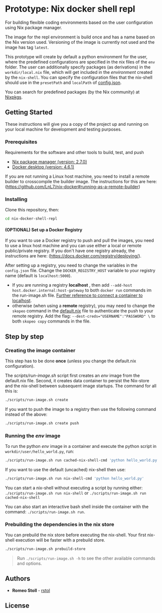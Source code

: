 # Prototype: Nix docker shell repl

For building flexible coding environments based on the user configuration using Nix package manager.

The image for the repl environment is build once and has a name based on the Nix version used. Versioning of the image is currently not used and the image has tag `latest`.

This prototype will create by default a python environment for the user, where the predefined configurations are specified in the nix files of the `env` folder. The user can additionally specify packages (as derivations) in the `workdir/local.nix` file, which will get included in the _environment_ created by the `nix-shell`. You can specify the configuration files that the nix-shell should use in the `presetPath` and `localPath` of [config.json](https://gitlab.inf.ethz.ch/OU-LECTURERS/student-work/romeo-stoll/prototypes/-/blob/main/nix-docker-shell-repl/config.json).

You can search for predefined packages (by the Nix community) at [Nixpkgs](https://search.nixos.org/packages?channel=21.11).

## Getting Started

These instructions will give you a copy of the project up and running on
your local machine for development and testing purposes.

### Prerequisites

Requirements for the software and other tools to build, test, and push

- [Nix package manager (version: 2.7.0)](https://nixos.org/download.html)
- [Docker desktop (version: 4.6.1)](https://docs.docker.com/desktop/)

If you are not running a Linux host machine, you need to install a remote builder to crosscompile the builder image. The instructions for this are here: (https://github.com/LnL7/nix-docker#running-as-a-remote-builder)

### Installing

Clone this repository, then:

```bash
cd nix-docker-shell-repl
```

#### (OPTIONAL) Set up a Docker Registry

If you want to use a Docker registry to push and pull the images, you need to use a linux host machine and you can use either a local or remote public/private registry.
If you don't have one registry already, the instructions are here: (https://docs.docker.com/registry/deploying/).

After setting up a registry, you need to change the variables in the `config.json` file.
Change the `DOCKER_REGISTRY_HOST` variable to your registry name (default is `localhost:5000`).

- If you are running a registry **localhost** , then add `--add-host host.docker.internal:host-gateway` to both `docker run` commands im the run-image.sh file. [Further reference to connect a container to localhost](https://www.cloudsavvyit.com/14114/how-to-connect-to-localhost-within-a-docker-container/).
- otherwise (when using a **remote** registry), you may need to change the `skopeo` command in the [default.nix](https://gitlab.inf.ethz.ch/OU-LECTURERS/student-work/romeo-stoll/prototypes/-/blob/main/nix-docker-shell-repl/default.nix) file to authenticate the push to your remote registry. Add the flag: `--dest-creds="USERNAME":"PASSWORD" \` to both `skopeo copy` commands in the file.

## Step by step

### Creating the image container

This step has to be done **once** (unless you change the default.nix configuration).

The _scripts/run-image.sh_ script first creates an _env_ image from the default.nix file. Second, it creates data container to persist the Nix-store and the nix-shell between subsequent image startups.
The command for all this is:

```bash
./scripts/run-image.sh create
```

If you want to push the image to a registry then use the following command instead of the above:

```bash
./scripts/run-image.sh create push
```

### Running the _env_ image

To run the python _env_ image in a container and execute the python script in `workdir/user/hello_world.py`, run:

```bash
./scripts/run-image.sh run cached-nix-shell-cmd 'python hello_world.py'
```

If you want to use the default (uncached) nix-shell then use:

```bash
./scripts/run-image.sh run nix-shell-cmd 'python hello_world.py'
```

You can start a nix-shell without executing a script by running either:
`./scripts/run-image.sh run nix-shell` or `./scripts/run-image.sh run cached-nix-shell`

You can also start an interactive bash shell inside the container with the command: `./scripts/run-image.sh run`.

### Prebuilding the dependencies in the nix store

You can prebuild the nix store before executing the nix-shell.
Your first nix-shell execution will be faster with a prebuild store.

```bash
./scripts/run-image.sh prebuild-store
```

> Run `./scripts/run-image.sh -h` to see the other available commands and options.

## Authors

- **Romeo Stoll** -
  [rstol](https://github.com/rstol)

## License
